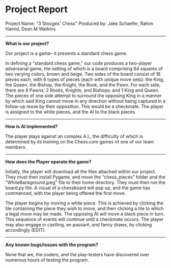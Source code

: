 # Project Report

Project Name: “3 Stooges' Chess”
Produced by: Jake Schaefer, Rahim Hamid, Dean M Watkins

------------

**What is our project?**
 
Our project is a game– it presents a standard chess game.

In defining a "standard chess game," our code produces a two-player adversarial game, the setting of which is a board comprising 64 squares of two varying colors, brown and beige. Two sides of the board consist of 16 pieces each, with 6 types of pieces (each with unique move sets): the King, the Queen, the Bishop, the Knight, the Rook, and the Pawn. For each side, there are 8 Pawns; 2 Rooks, Knights, and Bishops; and 1 King and Queen. The pieces of one side attempt to surround the opposing King in a manner by which said King cannot move in any direction without being captured in a follow-up move by their opposition. This would be a checkmate.
The player is assigned to the white pieces, and the AI to the black pieces.

------------

**How is AI implemented?**

The player plays against an complex A.I., the difficulty of which is determined by its training on the Chess.com games of one of our team members.

------------

**How does the Player operate the game?**

Initially, the player will download all the files attached within our project. They must then install Pygame, and move the "chess_pieces" folder and the "WhiteBackground.jpeg" file to their home directory. They must then run the board.py file. A visual of a chessboard will pop up, and the game has commenced, with the player being offered the first move.

The player begins by moving a white piece. This is achieved by clicking the tile containing the piece they wish to move, and then clicking a tile to which a legal move may be made. The opposing AI will move a black piece in turn. This sequence of events will continue until a checkmate occurs.
The player may also engage in castling, en passant, and fancy draws, by clicking accordingly (EDIT).

------------

**Any known bugs/issues with the program?**

None that we, the coders, and the play-testers have discovered over numerous hours of testing the program.
